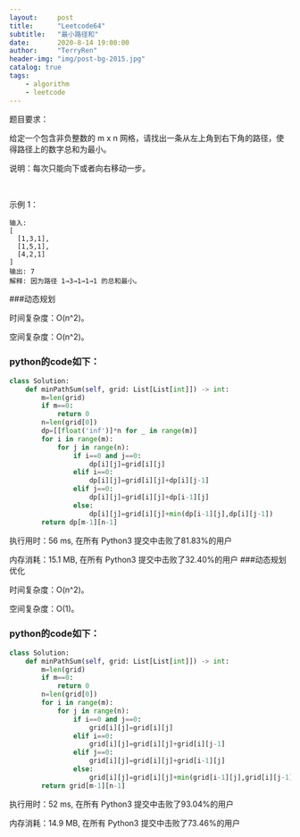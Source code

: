 ```yaml
---
layout:     post
title:      "Leetcode64"
subtitle:   "最小路径和"
date:       2020-8-14 19:00:00
author:     "TerryRen"
header-img: "img/post-bg-2015.jpg"
catalog: true
tags:
    - algorithm
    - leetcode
---
```

题目要求：

给定一个包含非负整数的 m x n 网格，请找出一条从左上角到右下角的路径，使得路径上的数字总和为最小。

说明：每次只能向下或者向右移动一步。



 




示例 1：
```
输入:
[
  [1,3,1],
  [1,5,1],
  [4,2,1]
]
输出: 7
解释: 因为路径 1→3→1→1→1 的总和最小。
```


###动态规划

时间复杂度：O(n^2)。


空间复杂度：O(n^2)。

### python的code如下：


```python
class Solution:
    def minPathSum(self, grid: List[List[int]]) -> int:
        m=len(grid)
        if m==0:
            return 0
        n=len(grid[0])
        dp=[[float('inf')]*n for _ in range(m)]
        for i in range(m):
            for j in range(n):
                if i==0 and j==0:
                    dp[i][j]=grid[i][j]
                elif i==0:
                    dp[i][j]=grid[i][j]+dp[i][j-1]
                elif j==0:
                    dp[i][j]=grid[i][j]+dp[i-1][j]
                else:
                    dp[i][j]=grid[i][j]+min(dp[i-1][j],dp[i][j-1])
        return dp[m-1][n-1]
```
执行用时：56 ms, 在所有 Python3 提交中击败了81.83%的用户

内存消耗：15.1 MB, 在所有 Python3 提交中击败了32.40%的用户
###动态规划优化

时间复杂度：O(n^2)。


空间复杂度：O(1)。

### python的code如下：


```python
class Solution:
    def minPathSum(self, grid: List[List[int]]) -> int:
        m=len(grid)
        if m==0:
            return 0
        n=len(grid[0])
        for i in range(m):
            for j in range(n):
                if i==0 and j==0:
                    grid[i][j]=grid[i][j]
                elif i==0:
                    grid[i][j]=grid[i][j]+grid[i][j-1]
                elif j==0:
                    grid[i][j]=grid[i][j]+grid[i-1][j]
                else:
                    grid[i][j]=grid[i][j]+min(grid[i-1][j],grid[i][j-1])
        return grid[m-1][n-1]
```
执行用时：52 ms, 在所有 Python3 提交中击败了93.04%的用户

内存消耗：14.9 MB, 在所有 Python3 提交中击败了73.46%的用户